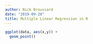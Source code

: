 ```yaml
---
author: Nick Broussard
date: "2019-09-28"
title: Multiple Linear Regression in R
---
```



```r
ggplot(data, aes(x,y)) +
  geom_point()
``` 